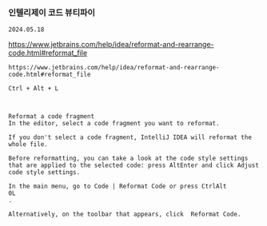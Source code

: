 
### 인텔리제이 코드 뷰티파이

```
2024.05.18
```

https://www.jetbrains.com/help/idea/reformat-and-rearrange-code.html#reformat_file

```
https://www.jetbrains.com/help/idea/reformat-and-rearrange-code.html#reformat_file

Ctrl + Alt + L



Reformat a code fragment﻿
In the editor, select a code fragment you want to reformat.

If you don't select a code fragment, IntelliJ IDEA will reformat the whole file.

Before reformatting, you can take a look at the code style settings that are applied to the selected code: press AltEnter and click Adjust code style settings.

In the main menu, go to Code | Reformat Code or press CtrlAlt
0L
.

Alternatively, on the toolbar that appears, click  Reformat Code.
```
